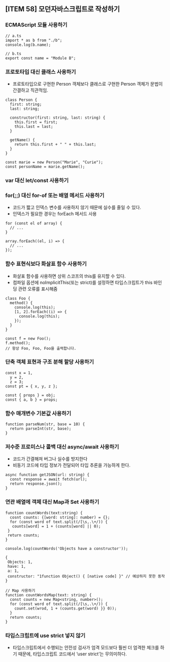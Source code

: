 ## [ITEM 58] 모던자바스크립트로 작성하기

### ECMAScript 모듈 사용하기

```tsx
// a.ts
import * as b from "./b";
console.log(b.name);

// b.ts
export const name = "Module B";
```

### 프로토타입 대신 클래스 사용하기

- 프로토타입으로 구현한 Person 객체보다 클래스로 구현한 Person 객체가 문법이 간결하고 직관적임.

```tsx
class Person {
  first: string;
  last: string;

  constructor(first: string, last: string) {
    this.first = first;
    this.last = last;
  }

  getName() {
    return this.first + " " + this.last;
  }
}

const marie = new Person("Marie", "Curie");
const personName = marie.getName();
```

### var 대신 let/const 사용하기

### for(;;) 대신 for-of 또는 배열 메서드 사용하기

- 코드가 짧고 인덱스 변수를 사용하지 않기 때문에 실수를 줄일 수 있다.
- 인덱스가 필요한 경우는 forEach 메서드 사용

```tsx
for (const el of array) {
  // ...
}

array.forEach((el, i) => {
  // ...
});
```

### 함수 표현식보다 화살표 함수 사용하기

- 화살표 함수를 사용하면 상위 스코프의 this를 유지할 수 있다.
- 컴파일 옵션에 noImplicitThis(또는 strict)를 설정하면 타입스크립트가 this 바인딩 관련 오류를 표시해줌

```tsx
class Foo {
  method() {
    console.log(this);
    [1, 2].forEach((i) => {
      console.log(this);
    });
  }
}

const f = new Foo();
f.method();
// 항상 Foo, Foo, Foo을 출력합니다.
```

### 단축 객체 표현과 구조 분해 할당 사용하기

```tsx
const x = 1,
  y = 2,
  z = 3;
const pt = { x, y, z };

const { props } = obj;
const { a, b } = props;
```

### 함수 매개변수 기본값 사용하기

```tsx
function parseNum(str, base = 10) {
  return parseInt(str, base);
}
```

### 저수준 프로미스나 콜백 대신 async/await 사용하기

- 코드가 간결해져 버그나 실수를 방지한다
- 비동기 코드에 타입 정보가 전달되어 타입 추론을 가능하게 한다.

```tsx
async function getJSON(url: string) {
  const response = await fetch(url);
  return response.json();
}
```

### 연관 배열에 객체 대신 Map과 Set 사용하기

```tsx
function countWords(text:string) {
  cosnt counts: {[word: string]: number) = {};
  for (const word of text.split(/[\s,.\+/)) {
   counts[word] = 1 + (counts[word] || 0);
 }
 return counts;
}

console.log(countWords('Objects have a constructor'));

{
 Objects: 1,
 have: 1,
 a: 1,
 constructor: "1function Object() { [native code] }" // 예상하지 못한 동작
}

// Map 사용하기
function countWordsMap(text: string) {
  const counts = new Map<string, number>();
  for (const word of text.split(/[\s,.\+/)) {
    count.set(wrod, 1 + (counts.get(word) }} 0));
  }
  return counts;
}
```

### 타입스크립트에 use strict 넣지 않기

- 타입스크립트에서 수행되는 안전성 검사가 엄격 모드보다 훨씬 더 엄격한 체크를 하기 때문에, 타입스크립트 코드에서 ‘user strict’는 무의미하다.
